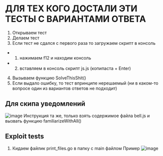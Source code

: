 # ДЛЯ ТЕХ КОГО ДОСТАЛИ ЭТИ ТЕСТЫ С ВАРИАНТАМИ ОТВЕТА

1. Открываем тест
2. Делаем тест
3. Если тест не сдался с первого раза то загружаем скрипт в консоль
 - 1. нажимаем f12 и находим консоль
 - 2. вставляем в консоль скрипт js.js (копипаста + Enter)
4. Вызываем функцию SolveThisShit()
5. Если выдало ошибку, то тест впринципе нерешаемый (ни в каком-то вопросе один из вариантов ответов не подходит)

## Для скипа уведомлений
![image](https://github.com/eldar258/SolveThisShit/assets/27091175/20106841-bc2a-4bde-8ed5-6bf14c07fc85)
Инструкция та же, только взять содержимое файла bell.js и вызвать функцию familiarizeWithAll()

## Exploit tests
1. Кидаем файлик print_files.go в папку с main файлом
Пример
![image](https://github.com/eldar258/SolveThisShit/assets/27091175/09a5f428-b361-459a-9f7e-8baec6c8766e)
